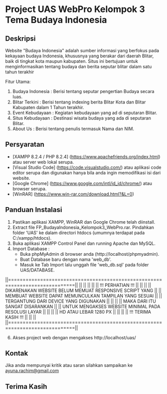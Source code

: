 # Project UAS WebPro Kelompok 3 Tema Budaya Indonesia


## Deskripsi
Website "Budaya Indonesia" adalah sumber informasi yang berfokus pada kekayaan budaya Indonesia, khususnya yang berakar dari daerah Blitar, baik di tingkat kota maupun kabupaten. Situs ini bertujuan untuk menginformasikan tentang budaya dan berita seputar blitar dalam satu tahun terakhir

Fitur Utama:

1. Budaya Indonesia : Berisi tentang seputar pengertian Budaya secara luas.
2. Blitar Terkini : Berisi tentang indexing berita Blitar Kota dan Blitar Kabupaten dalam 1 Tahun terakhir.
3. Event Kebudayaan : Kegiatan kebudayaan yang ad di seputaran Blitar.
4. Situs Kebudayaan : Destinasi wisata budaya yang ada di seputaran Blitar.
5. About Us : Berisi tentang penulis termasuk Nama dan NIM. 


## Persyaratan
- [XAMPP 8.2.4 / PHP 8.2.4] (https://www.apachefriends.org/index.html) atau server web lokal serupa.
- [Visual Studio Code] (https://code.visualstudio.com/) atau aplikasi code editor serupa dan digunakan hanya bila anda ingin memodifikasi isi dari website.
- [Google Chrome] (https://www.google.com/intl/id_id/chrome/) atau browser serupa.
- [WinRAR] (https://www.win-rar.com/download.html?&L=0) 


## Panduan Instalasi

1. Pastikan aplikasi XAMPP, WinRAR dan Google Chrome telah diinstall.
2. Extract file FP_BudayaIndonesia_Kelompok3_WebPro.rar. Pindahkan folder 'UAS' ke dalam directori htdocs (umumnya  terdapat pada C:/xampp/htdocs).
3. Buka aplikasi XAMPP Control Panel dan running Apache dan MySQL.
4. Import Database :
	- Buka phpMyAdmin di browser anda (http://localhost/phpmyadmin).
	- Buat Database baru dengan nama 'web_db'.
	- Masuk ke Tab Import lalu unggah file 'web_db.sql' pada folder UAS/DATABASE.

||=============================================================================||
||                                                                             || 
||                                                                             ||
||                            !!! PERHATIAN !!!                                ||
||                                                                             ||
||           DIKARENAKAN WEBSITE BELUM MEMUAT RESPONSIVE SCRIPT YANG           ||
||            MEMBUAT WEBSITE DAPAT MEMUNCULKAN TAMPILAN YANG SESUAI           ||
||                    TERGANTUNG DARI DEVICE YANG DIGUNAKAN                    ||
||                                                                             || 
||                       MAKA DARI ITU SANGAT DISARANKAN                       ||
||             UNTUK MENGAKSES WEBSITE MINIMAL PADA RESOLUSI LAYAR             ||
||                                                                             ||
||                            HD ATAU LEBAR 1280 PX                            ||
||                                                                             ||
||                             !!! TERIMA KASIH !!!                            ||
||									       ||
||=============================================================================||

6. Akses project web dengan mengakses http://localhost/uas/

## Kontak

Jika anda mempunyai kritik atau saran silahkan sampaikan ke ayuna.rachim@gmail.com

## Terima Kasih

